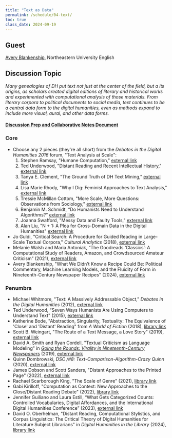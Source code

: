 ```yaml
---
title: "Text as Data"
permalink: /schedule/04-text/
toc: true
class_date: 2024-09-19
---
```


## Guest 

[Avery Blankenship](https://www.averyblankenship.com), Northeastern University English

## Discussion Topic

_Many genealogies of DH put text not just at the center of the field, but a its origins, as scholars created digital editions of literary and historical works and experimented with computational analysis of those materials. From literary corpora to political documents to social media, text continues to be a central data form to the digital humanities, even as methods expand to include more visual, aural, and other data forms._

#### [Discussion Prep and Collaborative Notes Document](https://docs.google.com/document/d/1NaGiAvhIR08hGi_WQW0xqpLRHIQTSgZ1D8OBSTIggSo/edit?usp=sharing)

### Core

+ Choose any 2 pieces (they're all short) from the _Debates in the Digital Humanities 2016_ forum, "Text Analysis at Scale":
    1. Stephen Ramsay, "Humane Computation," [external link](https://dhdebates.gc.cuny.edu/read/untitled/section/dad4c720-feb7-4999-bc5f-fee769c7bfbc#ch43)
    2. Ted Underwood, "Distant Reading and Recent Intellectual History," [external link](https://dhdebates.gc.cuny.edu/read/untitled/section/3b96956c-aab2-4037-9894-dc4ff9aa1ec5#ch44)
    3. Tanya E. Clement, "The Ground Truth of DH Text Mining," [external link](https://dhdebates.gc.cuny.edu/read/untitled/section/ef78ddc7-4087-4bb3-b192-16724631a172#ch45)
    4. Lisa Marie Rhody, "Why I Dig: Feminist Approaches to Text Analysis," [external link](https://dhdebates.gc.cuny.edu/read/untitled/section/508c8664-15c8-4262-a72a-e49299873d11#ch46)
    5. Tressie McMillan Cottom, "More Scale, More Questions: Observations from Sociology," [external link](https://dhdebates.gc.cuny.edu/read/untitled/section/55e48b34-543a-41f7-97c9-8c8643bf8844#ch47)
    6. Benjamin M. Schmidt, “Do Humanists Need to Understand Algorithms?” [external link](https://dhdebates.gc.cuny.edu/read/untitled/section/557c453b-4abb-48ce-8c38-a77e24d3f0bd#ch48)
    7. Joanna Swafford, "Messy Data and Faulty Tools," [external link](https://dhdebates.gc.cuny.edu/read/untitled/section/7e0afe14-e266-4359-aa4a-5dff02735e8b#ch49)
    8. Alan Liu, "N + 1: A Plea for Cross-Domain Data in the Digital Humanities" [external link](https://dhdebates.gc.cuny.edu/read/untitled/section/d7f3fec8-4b39-4269-91c5-536a9bf25355#ch50)
+ Jo Guldi, "Critical Search: A Procedure for Guided Reading in Large-Scale Textual Corpora," _Cultural Analytics_ (2018), [external link](https://culturalanalytics.org/article/11028)
+ Melanie Walsh and Maria Antoniak, “The Goodreads ‘Classics’: A Computational Study of Readers, Amazon, and Crowdsourced Amateur Criticism” (2021), [external link](https://post45.org/2021/04/the-goodreads-classics-a-computational-study-of-readers-amazon-and-crowdsourced-amateur-criticism/)
+ Avery Blankenship, "What We Didn’t Know a Recipe Could Be: Political Commentary, Machine Learning Models, and the Fluidity of Form in Nineteenth-Century Newspaper Recipes" (2024), [external link](https://culturalanalytics.org/article/115371-what-we-didn-t-know-a-recipe-could-be-political-commentary-machine-learning-models-and-the-fluidity-of-form-in-nineteenth-century-newspaper-recipe)

### Penumbra

+ Michael Whitmore, "Text: A Massively Addressable Object," _Debates in the Digital Humanities_ (2012), [external link](https://dhdebates.gc.cuny.edu/read/untitled-88c11800-9446-469b-a3be-3fdb36bfbd1e/section/402e7e9a-359b-4b11-8386-a1b48e40425a#p4b3)
+ Ted Underwood,  “Seven Ways Humanists Are Using Computers to Understand Text" (2015), [external link](https://tedunderwood.com/2015/06/04/seven-ways-humanists-are-using-computers-to-understand-text/) 
+ Katherine Bode, "Abstraction, Singularity, Textuality: The Equivalence of 'Close' and 'Distant' Reading" from _A World of Fiction_ (2018), [library link](https://www-jstor-org.proxy2.library.illinois.edu/stable/j.ctvdtpj1d.5?seq=3#metadata_info_tab_contents)
+ Scott B. Weingart, "The Route of a Text Message, a Love Story" (2019), [external link](https://www.vice.com/en_us/article/kzdn8n/the-route-of-a-text-message-a-love-story)
+ David A. Smith and Ryan Cordell, "Textual Criticism as Language Modeling" in [_Going the Rounds: Virality in Nineteenth-Century Newspapers_](https://manifold.umn.edu/projects/going-the-rounds) (2019), [external link](https://manifold.umn.edu/read/untitled-883630b9-c054-44e1-91db-d053a7106ecb/section/ea1f849a-bac1-4e9d-85f4-149d0083a6a4)
+ Quinn Dombrowski, _DSC /#8: Text-Comparison-Algorithm-Crazy Quinn_ (2020), [external link](https://datasittersclub.github.io/site/dsc8.html)
+ James Dobson and Scott Sanders, "Distant Approaches to the Printed Page" (2022), [external link](https://www.digitalstudies.org/article/id/8107/)
+ Rachael Scarborough King, "The Scale of Genre" (2021), [library link](https://muse-jhu-edu.proxy2.library.illinois.edu/article/802091)
+ Gabi Kirilloff, "Computation as Context: New Approaches to the Close/Distant Reading Debate" (2022), [library link](https://muse-jhu-edu.proxy2.library.illinois.edu/article/844432)
+ Jennifer Guiliano and Laura Estill, “What Gets Categorized Counts: Controlled Vocabularies, Digital Affordances, and the International Digital Humanities Conference” (2023), [external link](https://doi.org/10.1093/llc/fqac091)
+ David O. Oberhelman, "Distant Reading, Computational Stylistics, and Corpus Linguistics: The Critical Theory of Digital Humanities for Literature Subject Librarians" in _Digital Humanities in the Library_ (2024), [library link](https://ebookcentral.proquest.com/lib/uiuc/reader.action?docID=31260945&ppg=20) 